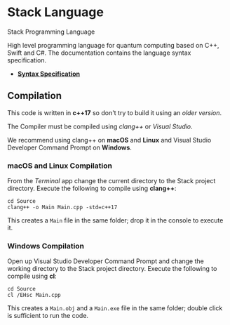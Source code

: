 
# Stack Language

Stack Programming Language

High level programming language for quantum
computing based on C++, Swift and C#.
The documentation contains the language syntax specification.

- [**Syntax Specification**](Documentation/Syntax/)

## Compilation

This code is written in **c++17** so don't try to build
it using an *older version*.

The Compiler must be compiled using
*clang++* or *Visual Studio*.

We recommend using clang++ on **macOS** and **Linux**
and Visual Studio Developer Command Prompt on **Windows**.

### macOS and Linux Compilation

From the *Terminal* app change the current directory to
the Stack project directory.
Execute the following to compile using **clang++**:

    cd Source
	clang++ -o Main Main.cpp -std=c++17

This creates a `Main` file in the same folder;
drop it in the console to execute it.

### Windows Compilation

Open up Visual Studio Developer Command Prompt and change
the working directory to the Stack project directory.
Execute the following to compile using **cl**:

    cd Source
    cl /EHsc Main.cpp

This creates a `Main.obj` and a `Main.exe` file in the
same folder; double click is sufficient to run the code.
